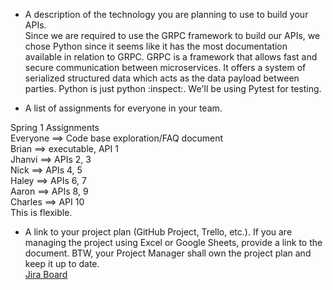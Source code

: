 - A description of the technology you are planning to use to build your APIs.\
Since we are required to use the GRPC framework to build our APIs, we chose Python since it seems like it has the most documentation available in relation to GRPC. GRPC is a framework that allows fast and secure communication between microservices. It offers a system of serialized structured data which acts as the data payload between parties. Python is just python :inspect:. We'll be using Pytest for testing.


- A list of assignments for everyone in your team.

Spring 1 Assignments\
Everyone ==> Code base exploration/FAQ document\
Brian ==> executable, API 1\
Jhanvi ==> APIs 2, 3\
Nick ==> APIs 4, 5\
Haley ==> APIs 6, 7\
Aaron ==> APIs 8, 9\
Charles ==> API 10\
This is flexible.

- A link to your project plan (GitHub Project, Trello, etc.). If you are managing the project using Excel or Google Sheets, provide a link to the document. BTW, your Project Manager shall own the project plan and keep it up to date.\
[Jira Board](osiris-function-library-core.atlassian.net/jira/software/projects/SCRUM/boards/1/backlog)
